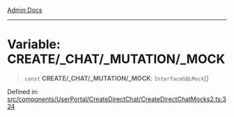 [Admin Docs](/)

***

# Variable: CREATE/_CHAT/_MUTATION/_MOCK

> `const` **CREATE/_CHAT/_MUTATION/_MOCK**: `InterfaceGQLMock`[]

Defined in: [src/components/UserPortal/CreateDirectChat/CreateDirectChatMocks2.ts:324](https://github.com/PalisadoesFoundation/talawa-admin/blob/main/src/components/UserPortal/CreateDirectChat/CreateDirectChatMocks2.ts#L324)
